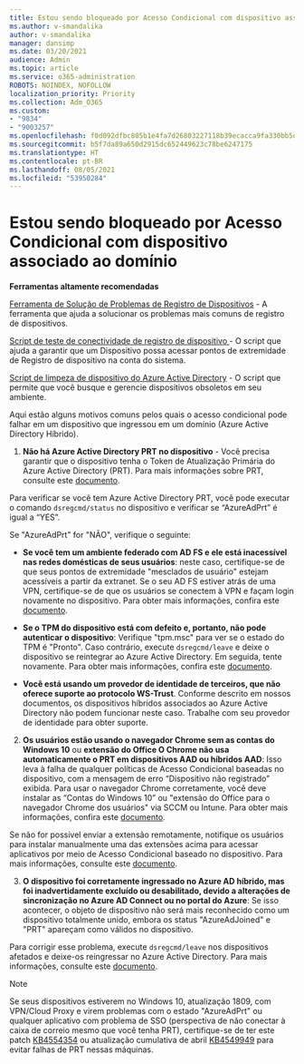 ```yaml
---
title: Estou sendo bloqueado por Acesso Condicional com dispositivo associado ao domínio
ms.author: v-smandalika
author: v-smandalika
manager: dansimp
ms.date: 03/20/2021
audience: Admin
ms.topic: article
ms.service: o365-administration
ROBOTS: NOINDEX, NOFOLLOW
localization_priority: Priority
ms.collection: Adm_O365
ms.custom:
- "9834"
- "9003257"
ms.openlocfilehash: f0d092dfbc805b1e4fa7d26803227118b39ecacca9fa330bb5de8458d4aa0f57
ms.sourcegitcommit: b5f7da89a650d2915dc652449623c78be6247175
ms.translationtype: HT
ms.contentlocale: pt-BR
ms.lasthandoff: 08/05/2021
ms.locfileid: "53950284"
---
```

# <a name="im-getting-blocked-by-conditional-access-with-domain-joined-device"></a>Estou sendo bloqueado por Acesso Condicional com dispositivo associado ao domínio

**Ferramentas altamente recomendadas**

[Ferramenta de Solução de Problemas de Registro de Dispositivos](https://docs.microsoft.com/samples/azure-samples/dsregtool/dsregtool/) - A ferramenta que ajuda a solucionar os problemas mais comuns de registro de dispositivos.

[Script de teste de conectividade de registro de dispositivo ](https://docs.microsoft.com/samples/azure-samples/testdeviceregconnectivity/testdeviceregconnectivity/) - O script que ajuda a garantir que um Dispositivo possa acessar pontos de extremidade de Registro de dispositivo na conta do sistema.

[Script de limpeza de dispositivo do Azure Active Directory](https://github.com/mzmaili/AzureADDeviceCleanup) - O script que permite que você busque e gerencie dispositivos obsoletos em seu ambiente.

Aqui estão alguns motivos comuns pelos quais o acesso condicional pode falhar em um dispositivo que ingressou em um domínio (Azure Active Directory Híbrido).

1. **Não há Azure Active Directory PRT no dispositivo** - Você precisa garantir que o dispositivo tenha o Token de Atualização Primária do Azure Active Directory (PRT). Para mais informações sobre PRT, consulte este [documento](https://docs.microsoft.com/azure/active-directory/devices/concept-primary-refresh-token).

Para verificar se você tem Azure Active Directory PRT, você pode executar o comando `dsregcmd/status` no dispositivo e verificar se “AzureAdPrt” é igual a “YES”.

Se "AzureAdPrt" for "NÃO", verifique o seguinte:

- **Se você tem um ambiente federado com AD FS e ele está inacessível nas redes domésticas de seus usuários**: neste caso, certifique-se de que seus pontos de extremidade "mesclados de usuário" estejam acessíveis a partir da extranet. Se o seu AD FS estiver atrás de uma VPN, certifique-se de que os usuários se conectem à VPN e façam login novamente no dispositivo. Para obter mais informações, confira este [documento](https://docs.microsoft.com/azure/active-directory/devices/hybrid-azuread-join-federated-domains).

- **Se o TPM do dispositivo está com defeito e, portanto, não pode autenticar o dispositivo**: Verifique "tpm.msc" para ver se o estado do TPM é "Pronto". Caso contrário, execute `dsregcmd/leave` e deixe o dispositivo se reintegrar ao Azure Active Directory. Em seguida, tente novamente. Para obter mais informações, confira este [documento](https://docs.microsoft.com/azure/active-directory/devices/troubleshoot-device-dsregcmd#sso-state).

- **Você está usando um provedor de identidade de terceiros, que não oferece suporte ao protocolo WS-Trust**. Conforme descrito em nossos documentos, os dispositivos híbridos associados ao Azure Active Directory não podem funcionar neste caso. Trabalhe com seu provedor de identidade para obter suporte.

2. **Os usuários estão usando o navegador Chrome sem as contas do Windows 10** ou **extensão do Office O Chrome não usa automaticamente o PRT em dispositivos AAD ou híbridos AAD**: Isso leva à falha de qualquer políticas de Acesso Condicional baseadas no dispositivo, com a mensagem de erro “Dispositivo não registrado” exibida. Para usar o navegador Chrome corretamente, você deve instalar as “Contas do Windows 10” ou "extensão do Office para o navegador Chrome dos usuários" via SCCM ou Intune. Para obter mais informações, confira este [documento](https://docs.microsoft.com/azure/active-directory/conditional-access/concept-conditional-access-conditions#chrome-support).

Se não for possível enviar a extensão remotamente, notifique os usuários para instalar manualmente uma das extensões acima para acessar aplicativos por meio de Acesso Condicional baseado no dispositivo. Para mais informações, consulte este [documento](https://docs.microsoft.com/azure/active-directory/conditional-access/require-managed-devices#prerequisites).

3. **O dispositivo foi corretamente ingressado no Azure AD híbrido, mas foi inadvertidamente excluído ou desabilitado, devido a alterações de sincronização no Azure AD Connect ou no portal do Azure**: Se isso acontecer, o objeto de dispositivo não será mais reconhecido como um dispositivo totalmente unido, embora os status "AzureAdJoined" e "PRT" apareçam como válidos no dispositivo.

Para corrigir esse problema, execute `dsregcmd/leave` nos dispositivos afetados e deixe-os reingressar no Azure Active Directory. Para mais informações, consulte este [documento](https://docs.microsoft.com/azure/active-directory/devices/faq#q-why-do-my-users-see-an-error-message-saying-your-organization-has-deleted-the-device-or-your-organization-has-disabled-the-device-on-their-windows-10-devices).

> [!NOTE]
> Se seus dispositivos estiverem no Windows 10, atualização 1809, com VPN/Cloud Proxy e virem problemas com o estado "AzureAdPrt" ou qualquer aplicativo com problema de SSO (perspectiva de não conectar à caixa de correio mesmo que você tenha PRT), certifique-se de ter este patch [KB4554354](https://support.microsoft.com/topic/march-30-2020-kb4554354-os-build-17763-1132-deaba49b-4b29-55b9-caee-3e2d87dd75a2) ou atualização cumulativa de abril [KB4549949](https://support.microsoft.com/topic/april-14-2020-kb4549949-os-build-17763-1158-76d9a3af-b20b-8996-bd4d-7b50c505fda6) para evitar falhas de PRT nessas máquinas.

















